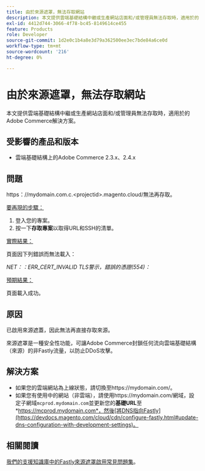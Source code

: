 ```yaml
---
title: 由於來源遮罩，無法存取網站
description: 本文提供雲端基礎結構中繼或生產網站店面和/或管理員無法存取時，適用於的Adobe Commerce解決方案。
exl-id: 4412d744-3066-4f78-bc45-8149614ce455
feature: Products
role: Developer
source-git-commit: 1d2e0c1b4a8e3d79a362500ee3ec7bde84a6ce0d
workflow-type: tm+mt
source-wordcount: '216'
ht-degree: 0%

---
```


# 由於來源遮罩，無法存取網站

本文提供雲端基礎結構中繼或生產網站店面和/或管理員無法存取時，適用於的Adobe Commerce解決方案。

## 受影響的產品和版本

* 雲端基礎結構上的Adobe Commerce 2.3.x、2.4.x

## 問題

https：&#x200B;//mydomain.com.c.&lt;projectid>.magento.cloud/無法再存取。

<u>要再現的步驟：</u>

1. 登入您的專案。
1. 按一下&#x200B;**存取專案**&#x200B;以取得URL和SSH的清單。

<u>實際結果：</u>

頁面因下列錯誤而無法載入：

*NET：：ERR\_CERT\_INVALID* *TLS警示，錯誤的憑證(554)：*

<u>預期結果：</u>

頁面載入成功。

## 原因

已啟用來源遮蓋，因此無法再直接存取來源。

來源遮罩是一種安全性功能，可讓Adobe Commerce封鎖任何流向雲端基礎結構（來源）的非Fastly流量，以防止DDoS攻擊。

## 解決方案

* 如果您的雲端網站為上線狀態，請切換至https://mydomain.com/。
* 如果您有使用中的網站（非雲端），請使用https://mydomain.com/網域，設定子網域`mcprod.mydomain.com`並更新您的&#x200B;**基礎URL**&#x200B;至&#x200B;*https://mcprod.mydomain.com*，然後[將DNS指向Fastly](https://devdocs.magento.com/cloud/cdn/configure-fastly.html#update-dns-configuration-with-development-settings)。

## 相關閱讀

[我們的支援知識庫中的Fastly來源遮罩啟用常見問題集](/help/faq/general/fastly-origin-cloaking-enablement-faq.md)。
